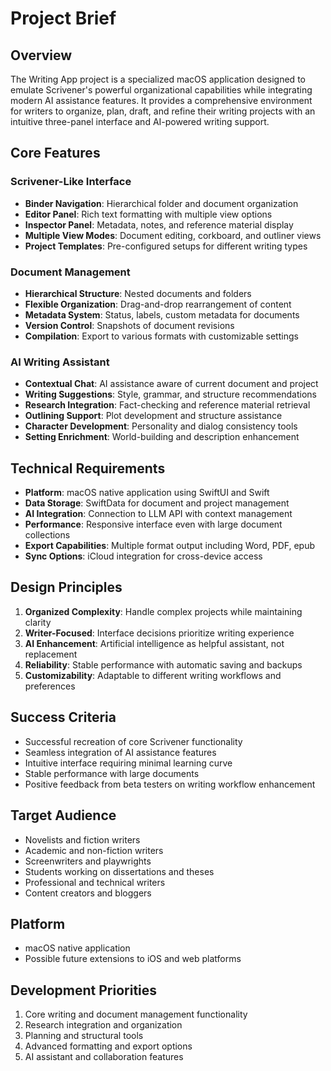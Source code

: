 # Project Brief

## Overview
The Writing App project is a specialized macOS application designed to emulate Scrivener's powerful organizational capabilities while integrating modern AI assistance features. It provides a comprehensive environment for writers to organize, plan, draft, and refine their writing projects with an intuitive three-panel interface and AI-powered writing support.

## Core Features

### Scrivener-Like Interface
- **Binder Navigation**: Hierarchical folder and document organization
- **Editor Panel**: Rich text formatting with multiple view options
- **Inspector Panel**: Metadata, notes, and reference material display
- **Multiple View Modes**: Document editing, corkboard, and outliner views
- **Project Templates**: Pre-configured setups for different writing types

### Document Management
- **Hierarchical Structure**: Nested documents and folders
- **Flexible Organization**: Drag-and-drop rearrangement of content
- **Metadata System**: Status, labels, custom metadata for documents
- **Version Control**: Snapshots of document revisions
- **Compilation**: Export to various formats with customizable settings

### AI Writing Assistant
- **Contextual Chat**: AI assistance aware of current document and project
- **Writing Suggestions**: Style, grammar, and structure recommendations
- **Research Integration**: Fact-checking and reference material retrieval
- **Outlining Support**: Plot development and structure assistance
- **Character Development**: Personality and dialog consistency tools
- **Setting Enrichment**: World-building and description enhancement

## Technical Requirements
- **Platform**: macOS native application using SwiftUI and Swift
- **Data Storage**: SwiftData for document and project management
- **AI Integration**: Connection to LLM API with context management
- **Performance**: Responsive interface even with large document collections
- **Export Capabilities**: Multiple format output including Word, PDF, epub
- **Sync Options**: iCloud integration for cross-device access

## Design Principles
1. **Organized Complexity**: Handle complex projects while maintaining clarity
2. **Writer-Focused**: Interface decisions prioritize writing experience
3. **AI Enhancement**: Artificial intelligence as helpful assistant, not replacement
4. **Reliability**: Stable performance with automatic saving and backups
5. **Customizability**: Adaptable to different writing workflows and preferences

## Success Criteria
- Successful recreation of core Scrivener functionality
- Seamless integration of AI assistance features
- Intuitive interface requiring minimal learning curve
- Stable performance with large documents
- Positive feedback from beta testers on writing workflow enhancement

## Target Audience
- Novelists and fiction writers
- Academic and non-fiction writers
- Screenwriters and playwrights
- Students working on dissertations and theses
- Professional and technical writers
- Content creators and bloggers

## Platform
- macOS native application
- Possible future extensions to iOS and web platforms

## Development Priorities
1. Core writing and document management functionality
2. Research integration and organization
3. Planning and structural tools
4. Advanced formatting and export options
5. AI assistant and collaboration features
